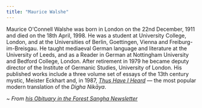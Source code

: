 ```yaml
---
title: "Maurice Walshe"
---
```


Maurice O'Connell Walshe was born in London on the 22nd December, 1911 and died on the 18th April, 1998. He was a student at University College, London, and at the Universities of Berlin, Goettingen, Vienna and Freiburg-im-Breisgau. He taught mediaeval German language and literature at the University of Leeds, and as a Reader in German at Nottingham University and Bedford College, London. After retirement in 1979 he became deputy director of the Institute of Germanic Studies, University of London. His published works include a three volume set of essays of the 13th century mystic, Meister Eckhart and, in 1987, [_Thus Have I Heard_](/content/monographs/dn_walshe) — the most popular modern translation of the _Digha Nikāya_.

_~ From [his Obituary in the Forest Sangha Newsletter](https://www.fsnewsletter.org/pdf/FSN_45_July_1998.pdf)_
